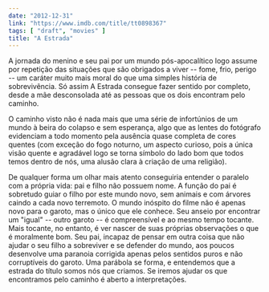 ```yaml
---
date: "2012-12-31"
link: "https://www.imdb.com/title/tt0898367"
tags: [ "draft", "movies" ]
title: "A Estrada"
---
```

A jornada do menino e seu pai por um mundo pós-apocalítico logo assume por repetição das situações que são obrigados a viver -- fome, frio, perigo -- um caráter muito mais moral do que uma simples história de sobrevivência. Só assim A Estrada consegue fazer sentido por completo, desde a mãe desconsolada até as pessoas que os dois encontram pelo caminho.

O caminho visto não é nada mais que uma série de infortúnios de um mundo à beira do colapso e sem esperança, algo que as lentes do fotógrafo evidenciam a todo momento pela ausência quase completa de cores quentes (com exceção do fogo noturno, um aspecto curioso, pois a única visão quente e agradável logo se torna símbolo do lado bom que todos temos dentro de nós, uma alusão clara à criação de uma religião).

De qualquer forma um olhar mais atento conseguiria entender o paralelo com a própria vida: pai e filho não possuem nome. A função do pai é sobretudo guiar o filho por este mundo novo, sem animais e com árvores caindo a cada novo terremoto. O mundo inóspito do filme não é apenas novo para o garoto, mas o único que ele conhece. Seu anseio por encontrar um "igual" -- outro garoto -- é compreensível e ao mesmo tempo tocante. Mais tocante, no entanto, é ver nascer de suas próprias observações o que é moralmente bom. Seu pai, incapaz de pensar em outra coisa que não ajudar o seu filho a sobreviver e se defender do mundo, aos poucos desenvolve uma paranoia corrigida apenas pelos sentidos puros e não corruptíveis do garoto. Uma parábola se forma, e entendemos que a estrada do título somos nós que criamos. Se iremos ajudar os que encontramos pelo caminho é aberto a interpretações.

